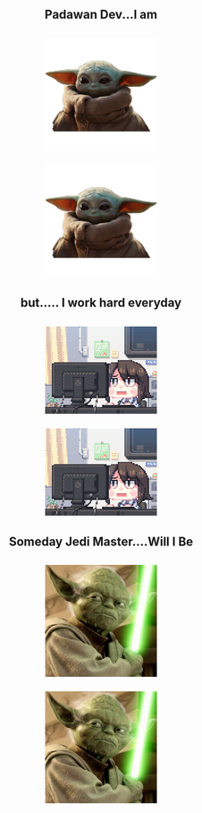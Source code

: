 <h2 align="center"> Padawan Dev...I am<h2></p>
<p align="center"><img src="yodababy.jpg" width="200"/></p>	<p align="center"><img src="https://github.com/andreazomoza/andreazomoza/blob/master/yodababy.jpg" width="200"/></p>
<h2 align="center"> but..... I work hard everyday<h2></p>
<p align="center"><img src="wh.gif" width="200"/></p>	<p align="center"><img src="https://github.com/andreazomoza/andreazomoza/blob/master/wh.gif" width="200"/></p>
<h2 align="center"> Someday Jedi Master....Will I Be<h2></p>
<p align="center"><img src="jedi.jpg" width="200"/></p>	<p align="center"><img src="https://github.com/andreazomoza/andreazomoza/blob/master/jedi.jpg" width="200"/></p>

